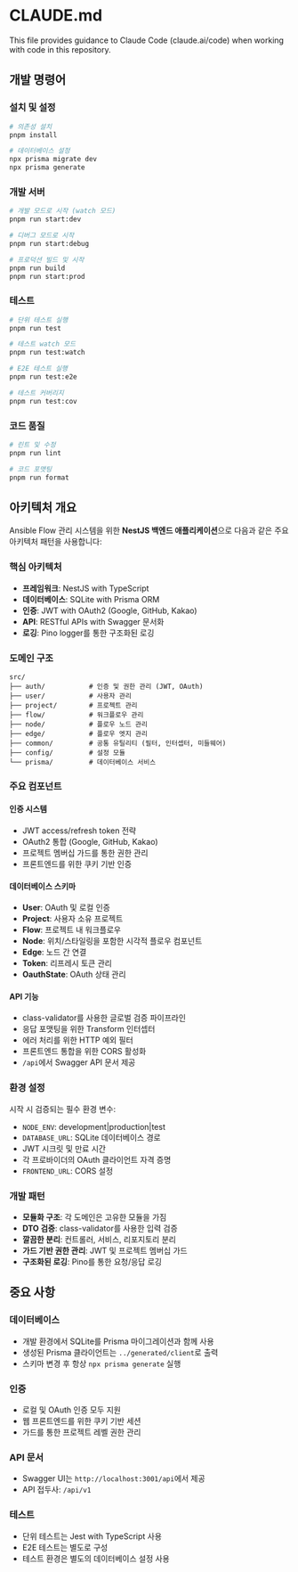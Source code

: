 # CLAUDE.md

This file provides guidance to Claude Code (claude.ai/code) when working with code in this repository.

## 개발 명령어

### 설치 및 설정
```bash
# 의존성 설치
pnpm install

# 데이터베이스 설정
npx prisma migrate dev
npx prisma generate
```

### 개발 서버
```bash
# 개발 모드로 시작 (watch 모드)
pnpm run start:dev

# 디버그 모드로 시작
pnpm run start:debug

# 프로덕션 빌드 및 시작
pnpm run build
pnpm run start:prod
```

### 테스트
```bash
# 단위 테스트 실행
pnpm run test

# 테스트 watch 모드
pnpm run test:watch

# E2E 테스트 실행
pnpm run test:e2e

# 테스트 커버리지
pnpm run test:cov
```

### 코드 품질
```bash
# 린트 및 수정
pnpm run lint

# 코드 포맷팅
pnpm run format
```

## 아키텍처 개요

Ansible Flow 관리 시스템을 위한 **NestJS 백엔드 애플리케이션**으로 다음과 같은 주요 아키텍처 패턴을 사용합니다:

### 핵심 아키텍처
- **프레임워크**: NestJS with TypeScript
- **데이터베이스**: SQLite with Prisma ORM
- **인증**: JWT with OAuth2 (Google, GitHub, Kakao)
- **API**: RESTful APIs with Swagger 문서화
- **로깅**: Pino logger를 통한 구조화된 로깅

### 도메인 구조
```
src/
├── auth/           # 인증 및 권한 관리 (JWT, OAuth)
├── user/           # 사용자 관리
├── project/        # 프로젝트 관리
├── flow/           # 워크플로우 관리
├── node/           # 플로우 노드 관리
├── edge/           # 플로우 엣지 관리
├── common/         # 공통 유틸리티 (필터, 인터셉터, 미들웨어)
├── config/         # 설정 모듈
└── prisma/         # 데이터베이스 서비스
```

### 주요 컴포넌트

#### 인증 시스템
- JWT access/refresh token 전략
- OAuth2 통합 (Google, GitHub, Kakao)
- 프로젝트 멤버십 가드를 통한 권한 관리
- 프론트엔드를 위한 쿠키 기반 인증

#### 데이터베이스 스키마
- **User**: OAuth 및 로컬 인증
- **Project**: 사용자 소유 프로젝트
- **Flow**: 프로젝트 내 워크플로우
- **Node**: 위치/스타일링을 포함한 시각적 플로우 컴포넌트
- **Edge**: 노드 간 연결
- **Token**: 리프레시 토큰 관리
- **OauthState**: OAuth 상태 관리

#### API 기능
- class-validator를 사용한 글로벌 검증 파이프라인
- 응답 포맷팅을 위한 Transform 인터셉터
- 에러 처리를 위한 HTTP 예외 필터
- 프론트엔드 통합을 위한 CORS 활성화
- `/api`에서 Swagger API 문서 제공

### 환경 설정
시작 시 검증되는 필수 환경 변수:
- `NODE_ENV`: development|production|test
- `DATABASE_URL`: SQLite 데이터베이스 경로
- JWT 시크릿 및 만료 시간
- 각 프로바이더의 OAuth 클라이언트 자격 증명
- `FRONTEND_URL`: CORS 설정

### 개발 패턴
- **모듈화 구조**: 각 도메인은 고유한 모듈을 가짐
- **DTO 검증**: class-validator를 사용한 입력 검증
- **깔끔한 분리**: 컨트롤러, 서비스, 리포지토리 분리
- **가드 기반 권한 관리**: JWT 및 프로젝트 멤버십 가드
- **구조화된 로깅**: Pino를 통한 요청/응답 로깅

## 중요 사항

### 데이터베이스
- 개발 환경에서 SQLite를 Prisma 마이그레이션과 함께 사용
- 생성된 Prisma 클라이언트는 `../generated/client`로 출력
- 스키마 변경 후 항상 `npx prisma generate` 실행

### 인증
- 로컬 및 OAuth 인증 모두 지원
- 웹 프론트엔드를 위한 쿠키 기반 세션
- 가드를 통한 프로젝트 레벨 권한 관리

### API 문서
- Swagger UI는 `http://localhost:3001/api`에서 제공
- API 접두사: `/api/v1`

### 테스트
- 단위 테스트는 Jest with TypeScript 사용
- E2E 테스트는 별도로 구성
- 테스트 환경은 별도의 데이터베이스 설정 사용